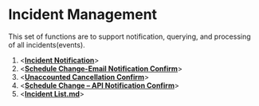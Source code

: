 # Incident Management
This set of functions are to support notification, querying, and processing of all incidents(events).

1. <**[**Incident Notification**](Incident-Notification.md)**>
2. <**[**Schedule Change-Email Notification Confirm**](Schedule-Change-Email-Notification-Confirm.md)**>
3. <**[**Unaccounted Cancellation Confirm**](Unaccounted-Cancellation-Confirm.md)**>
4. <**[**Schedule Change – API Notification Confirm**](Schedule-Change–API-Notification-Confirm.md)**>
5. <**[**Incident List.md**](Incident-List.md)**>

